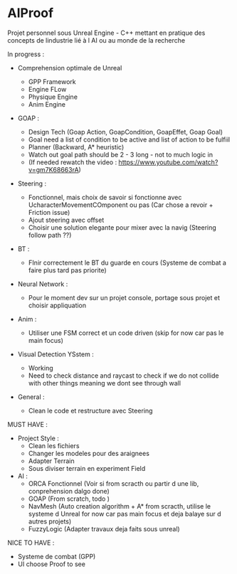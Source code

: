 # AIProof
Projet personnel sous Unreal Engine - C++ mettant en pratique des concepts de lindustrie lié à l AI ou au monde de la recherche

In progress : 
- Comprehension optimale de Unreal
  - GPP Framework
  - Engine FLow
  - Physique Engine
  - Anim Engine
- GOAP : 
  - Design Tech (Goap Action, GoapCondition, GoapEffet, Goap Goal)
  - Goal need a list of condition to be active and list of action to be fulfiil
  - Planner (Backward, A* heuristic)
  - Watch out goal path should be 2 - 3 long - not to much logic in
  - (If needed rewatch the video : https://www.youtube.com/watch?v=gm7K68663rA)

- Steering : 
  - Fonctionnel, mais choix de savoir si fonctionne avec UcharacterMovementCOmponent ou pas (Car chose a revoir + Friction issue)
  - Ajout steering avec offset
  - Choisir une solution elegante pour mixer avec la navig (Steering follow path  ??)
- BT : 
  - FInir correctement le BT du guarde en cours (Systeme de combat a faire plus tard pas priorite)
- Neural Network : 
  - Pour le moment dev sur un projet console, portage sous projet et choisir appliquation
- Anim : 
  - Utiliser une FSM correct et un code driven (skip for now car pas le main focus)
- Visual Detection YSstem : 
  - Working
  - Need to check distance and raycast to check if we do not collide with other things meaning we dont see through wall
- General : 
  - Clean le code et restructure avec Steering
  
  
 MUST HAVE : 
- Project Style :
   - Clean les fichiers
   - Changer les modeles pour des araignees
   - Adapter Terrain
   - Sous diviser terrain en experiment Field
 - AI : 
   - ORCA Fonctionnel (Voir si from scracth ou partir d une lib, conprehension dalgo done)
   - GOAP (From scratch, todo )
   - NavMesh (Auto creation algorithm + A* from scracth, utilise le systeme d Unreal for now car pas main focus et deja balaye
    sur d autres projets)
   - FuzzyLogic (Adapter travaux deja faits sous unreal)
    
    
  NICE TO HAVE : 
 - Systeme de combat (GPP)
 - UI choose Proof to see
